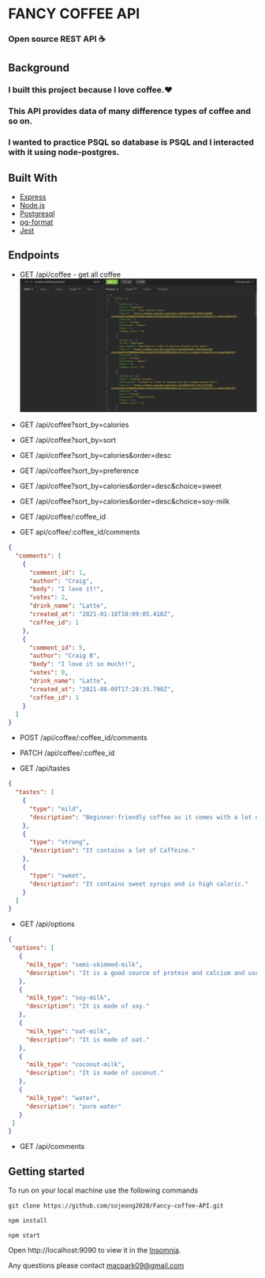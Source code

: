 # FANCY COFFEE API   
### Open source REST API :coffee:

## Background

### I built this project because I love coffee.:heart: 
### This API provides data of many difference types of coffee and so on.

### I wanted to practice PSQL so database is PSQL and I interacted with it using node-postgres.

## Built With

- [Express](https://expressjs.com/)  
- [Node.js](https://nodejs.org/en/)
- [Postgresql](https://www.postgresql.org/docs/)
- [pg-format](https://www.npmjs.com/package/pg-format)
- [Jest](https://jestjs.io/docs/getting-started)

## Endpoints

- GET /api/coffee - get all coffee
![GitHub Logo](/images/coffeeAPI3.jpg)
 
- GET /api/coffee?sort_by=calories
- GET /api/coffee?sort_by=sort
- GET /api/coffee?sort_by=calories&order=desc
- GET /api/coffee?sort_by=preference
- GET /api/coffee?sort_by=calories&order=desc&choice=sweet
- GET /api/coffee?sort_by=calories&order=desc&choice=soy-milk
- GET /api/coffee/:coffee_id
- GET api/coffee/:coffee_id/comments
```json
{
  "comments": [
    {
      "comment_id": 1,
      "author": "Craig",
      "body": "I love it!",
      "votes": 2,
      "drink_name": "Latte",
      "created_at": "2021-01-18T10:09:05.410Z",
      "coffee_id": 1
    },
    {
      "comment_id": 5,
      "author": "Craig B",
      "body": "I love it so much!!",
      "votes": 0,
      "drink_name": "Latte",
      "created_at": "2021-08-09T17:28:35.798Z",
      "coffee_id": 1
    }
  ]
}
```

- POST /api/coffee/:coffee_id/comments
- PATCH /api/coffee/:coffee_id

- GET /api/tastes
```json
{
  "tastes": [
    {
      "type": "mild",
      "description": "Beginner-friendly coffee as it comes with a lot of milk that neutralizes the bitter taste."
    },
    {
      "type": "strong",
      "description": "It contains a lot of Caffeine."
    },
    {
      "type": "sweet",
      "description": "It contains sweet syrups and is high caloric."
    }
  ]
}
```
- GET /api/options
 ```json
{
  "options": [
    {
      "milk_type": "semi-skimmed-milk",
      "description": "It is a good source of protein and calcium and usually use for making differrnt kinds of coffee."
    },
    {
      "milk_type": "soy-milk",
      "description": "It is made of soy."
    },
    {
      "milk_type": "oat-milk",
      "description": "It is made of oat."
    },
    {
      "milk_type": "coconut-milk",
      "description": "It is made of coconut."
    },
    {
      "milk_type": "water",
      "description": "pure water"
    }
  ]
}
```
- GET /api/comments


## Getting started

To run on your local machine use the following commands

```
git clone https://github.com/sojeong2020/Fancy-coffee-API.git
```
```
npm install
```
```
npm start
```
Open http://localhost:9090 to view it in the <a href="https://insomnia.rest/">Insomnia</a>.

Any questions please contact macpark09@gmail.com


